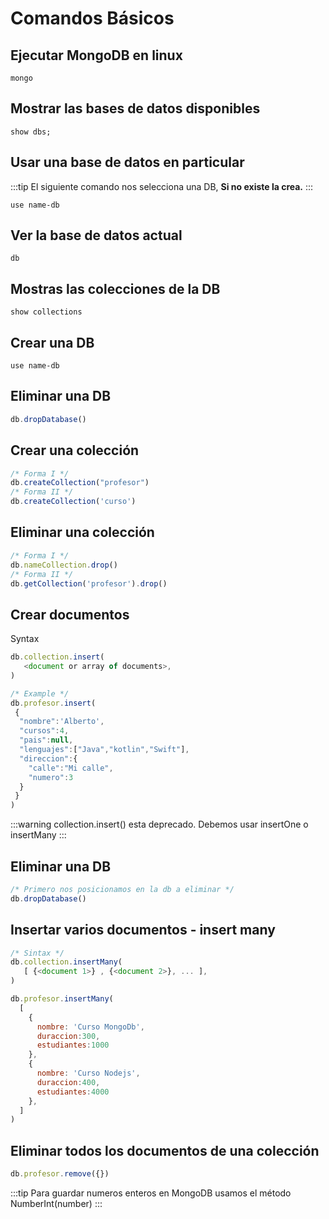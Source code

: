 # Comandos Básicos

## Ejecutar MongoDB en linux

```
mongo
```

## Mostrar las bases de datos disponibles

```
show dbs;
```

## Usar una base de datos en particular

:::tip
El siguiente comando nos selecciona una DB, **Si no existe la crea.**
:::

```
use name-db
```

## Ver la base de datos actual

```
db
```

## Mostras las colecciones de la DB

```
show collections
```

## Crear una DB 

```
use name-db
```

## Eliminar una DB

```js
db.dropDatabase()
```

## Crear una colección 

```js
/* Forma I */
db.createCollection("profesor")
/* Forma II */
db.createCollection('curso')
```
## Eliminar una colección

```js
/* Forma I */
db.nameCollection.drop()
/* Forma II */
db.getCollection('profesor').drop()
```

## Crear documentos 

Syntax

```js
db.collection.insert(
   <document or array of documents>,
)

/* Example */
db.profesor.insert(
 {
  "nombre":'Alberto',
  "cursos":4,
  "pais":null,
  "lenguajes":["Java","kotlin","Swift"],
  "direccion":{
    "calle":"Mi calle",
    "numero":3
  }
 }
)
```

:::warning
collection.insert() esta deprecado. Debemos usar insertOne o insertMany 
::: 

[comment]: # (soy un comentario)

## Eliminar una DB

```js
/* Primero nos posicionamos en la db a eliminar */
db.dropDatabase()
```

## Insertar varios documentos - insert many

```js
/* Sintax */
db.collection.insertMany(
   [ {<document 1>} , {<document 2>}, ... ],
)
```
```js
db.profesor.insertMany(
  [
    {
      nombre: 'Curso MongoDb',
      duraccion:300,
      estudiantes:1000
    },
    {
      nombre: 'Curso Nodejs',
      duraccion:400,
      estudiantes:4000
    },
  ]
)
```

## Eliminar todos los documentos de una colección

```js
db.profesor.remove({})
```
:::tip
Para guardar numeros enteros en MongoDB usamos el método NumberInt(number) 
::: 